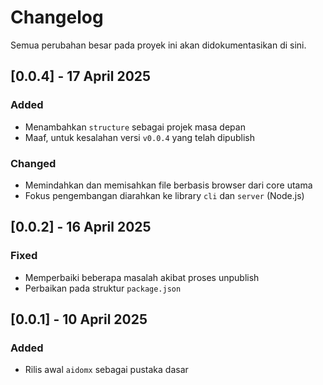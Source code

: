 # Changelog

Semua perubahan besar pada proyek ini akan didokumentasikan di sini.

## [0.0.4] - 17 April 2025

### Added

- Menambahkan `structure` sebagai projek masa depan
- Maaf, untuk kesalahan versi `v0.0.4` yang telah dipublish

### Changed

- Memindahkan dan memisahkan file berbasis browser dari core utama
- Fokus pengembangan diarahkan ke library `cli` dan `server` (Node.js)

## [0.0.2] - 16 April 2025

### Fixed

- Memperbaiki beberapa masalah akibat proses unpublish
- Perbaikan pada struktur `package.json`

## [0.0.1] - 10 April 2025

### Added

- Rilis awal `aidomx` sebagai pustaka dasar
